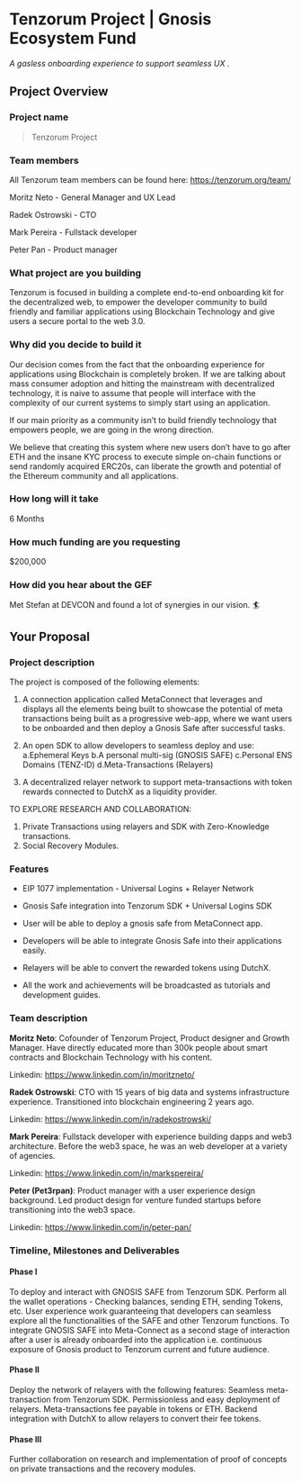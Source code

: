 # Tenzorum Project | Gnosis Ecosystem Fund
_A gasless onboarding experience to support seamless UX ._

## Project Overview

### Project name
> Tenzorum Project
### Team members 

All Tenzorum team members can be found here: https://tenzorum.org/team/

Moritz Neto - General Manager and UX Lead

Radek Ostrowski - CTO 

Mark Pereira - Fullstack developer 

Peter Pan - Product manager

### What project are you building 

Tenzorum is focused in building a complete end-to-end onboarding kit for the decentralized web, to empower the developer community to build friendly and familiar applications using Blockchain Technology and give users a secure portal to the web 3.0.

### Why did you decide to build it 

Our decision comes from the fact that the onboarding experience for applications using Blockchain is completely broken. If we are talking about mass consumer adoption and hitting the mainstream with decentralized technology, it is naive to assume that people will interface with the complexity of our current systems to simply start using an application.

If our main priority as a community isn’t to build friendly technology that empowers people, we are going in the wrong direction.

We believe that creating this system where new users don’t have to go after ETH and the insane KYC process to execute simple on-chain functions or send randomly acquired ERC20s, can liberate the growth and potential of the Ethereum community and all applications.


### How long will it take 

6 Months

### How much funding are you requesting  

$200,000

### How did you hear about the GEF

Met Stefan at DEVCON and found a lot of synergies in our vision. 🏄

## Your Proposal 
### Project description

The project is composed of the following elements:
1. A connection application called MetaConnect that leverages and displays all the elements being built to showcase the potential of meta transactions being built as a progressive web-app, where we want users to be onboarded and then deploy a Gnosis Safe after successful tasks.

2. An open SDK to allow developers to seamless deploy and use:
  a.Ephemeral Keys
  b.A personal multi-sig (GNOSIS SAFE)
  c.Personal ENS Domains (TENZ-ID)
  d.Meta-Transactions (Relayers)
  
3. A decentralized relayer network to support meta-transactions with token rewards connected to DutchX as a liquidity provider.


TO EXPLORE RESEARCH AND COLLABORATION:
1. Private Transactions using relayers and SDK with Zero-Knowledge transactions.
2. Social Recovery Modules.


### Features

- EIP 1077 implementation - Universal Logins + Relayer Network

- Gnosis Safe integration into Tenzorum SDK + Universal Logins SDK

- User will be able to deploy a gnosis safe from MetaConnect app.

- Developers will be able to integrate Gnosis Safe into their applications easily.

- Relayers will be able to convert the rewarded tokens using DutchX.

- All the work and achievements will be broadcasted as tutorials and development guides.

### Team description

**Moritz Neto**: Cofounder of Tenzorum Project, Product designer and Growth Manager. Have directly educated more than 300k people about smart contracts and Blockchain Technology with his content.

Linkedin: https://www.linkedin.com/in/moritzneto/


**Radek Ostrowski**: CTO with 15 years of big data and systems infrastructure experience. Transitioned into blockchain engineering 2 years ago.

Linkedin: https://www.linkedin.com/in/radekostrowski/

**Mark Pereira**: Fullstack developer with experience building dapps and web3 architecture. Before the web3 space, he was an web developer at a variety of agencies.

Linkedin: https://www.linkedin.com/in/markspereira/

**Peter (Pet3rpan)**: Product manager with a user experience design background. Led product design for venture funded startups before transitioning into the web3 space.

Linkedin: https://www.linkedin.com/in/peter-pan/

### Timeline, Milestones and Deliverables

#### Phase I
To deploy and interact with GNOSIS SAFE from Tenzorum SDK.
Perform all the wallet operations - Checking balances, sending ETH, sending Tokens, etc.
User experience work guaranteeing that developers can seamless explore all the functionalities of the SAFE and other Tenzorum functions.
To integrate GNOSIS SAFE into Meta-Connect as a second stage of interaction after a user is already onboarded into the application i.e. continuous exposure of Gnosis product to Tenzorum current and future audience.

#### Phase II
Deploy the network of relayers with the following features:
Seamless meta-transaction from Tenzorum SDK.
Permissionless and easy deployment of relayers.
Meta-transactions fee payable in tokens or ETH.
Backend integration with DutchX to allow relayers to convert their fee tokens.

#### Phase III
Further collaboration on research and implementation of proof of concepts on private transactions and the recovery modules.



